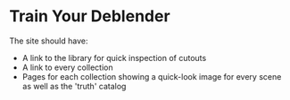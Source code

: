 # Train Your Deblender

The site should have:

  * A link to the library for quick inspection of cutouts
  * A link to every collection
  * Pages for each collection showing a quick-look image for every scene as well as the 'truth' catalog